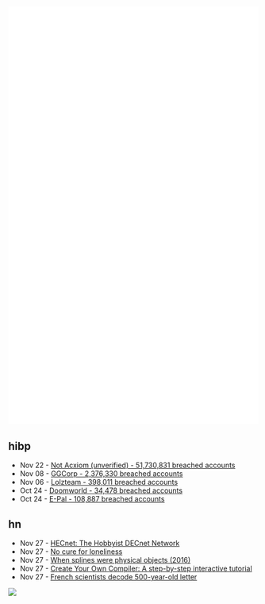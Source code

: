 ![Metrics](https://raw.githubusercontent.com/phixion/phixion/master/metrics.svg)

## hibp

<!--
for https://github.com/phixion/phixion/blob/main/.github/workflows/feeds.yml
-->
<!--START_SECTION:haveibeenpwnd-->
- Nov 22 - [Not Acxiom (unverified) - 51,730,831 breached accounts](https://haveibeenpwned.com/PwnedWebsites#NotAcxiom)
- Nov 08 - [GGCorp - 2,376,330 breached accounts](https://haveibeenpwned.com/PwnedWebsites#GGCorp)
- Nov 06 - [Lolzteam - 398,011 breached accounts](https://haveibeenpwned.com/PwnedWebsites#Lolzteam)
- Oct 24 - [Doomworld - 34,478 breached accounts](https://haveibeenpwned.com/PwnedWebsites#Doomworld)
- Oct 24 - [E-Pal - 108,887 breached accounts](https://haveibeenpwned.com/PwnedWebsites#EPal)
<!--END_SECTION:haveibeenpwnd-->

## hn

<!--
for https://github.com/phixion/phixion/blob/main/.github/workflows/feeds.yml
-->
<!--START_SECTION:hn-->
- Nov 27 - [HECnet: The Hobbyist DECnet Network](http://mim.stupi.net/hecnet)
- Nov 27 - [No cure for loneliness](https://compactmag.com/article/no-cure-for-loneliness)
- Nov 27 - [When splines were physical objects (2016)](https://www.core77.com/posts/55368/When-Splines-Were-Physical-Objects)
- Nov 27 - [Create Your Own Compiler: A step-by-step interactive tutorial](https://citw.dev/tutorial/create-your-own-compiler)
- Nov 27 - [French scientists decode 500-year-old letter](https://www.bbc.co.uk/news/world-europe-63757443)
<!--END_SECTION:hn-->

<!--
for https://yhype.me
-->
![](https://hit.yhype.me/github/profile?user_id=13013670)
